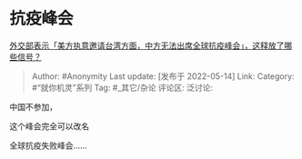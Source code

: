 # 抗疫峰会
[外交部表示「美方执意邀请台湾方面，中方无法出席全球抗疫峰会」，这释放了哪些信号？](https://www.zhihu.com/question/532656056/answer/2485415209)

> Author: #Anonymity
> Last update: [发布于 2022-05-14]
> Link:
> Category: #“就你机灵”系列
> Tag: #_其它/杂论
> 评论区:
> 泛讨论:

中国不参加，

这个峰会完全可以改名

全球抗疫失败峰会……
